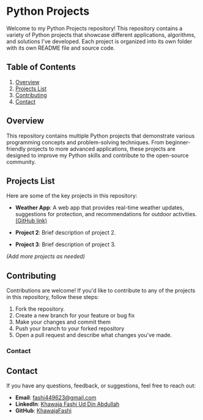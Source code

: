 # Python Projects

Welcome to my Python Projects repository! This repository contains a variety of Python projects that showcase different applications, algorithms, and solutions I've developed. Each project is organized into its own folder with its own README file and source code.

## Table of Contents
1. [Overview](#overview)
2. [Projects List](#projects-list)
3. [Contributing](#contributing)
4. [Contact](#contact)

## Overview
This repository contains multiple Python projects that demonstrate various programming concepts and problem-solving techniques. From beginner-friendly projects to more advanced applications, these projects are designed to improve my Python skills and contribute to the open-source community.

## Projects List
Here are some of the key projects in this repository:

- **Weather App**: A web app that provides real-time weather updates, suggestions for protection, and recommendations for outdoor activities. [(GitHub link)](https://github.com/KhawajaFashi/Python-Projects)
  
- **Project 2**: Brief description of project 2.
  
- **Project 3**: Brief description of project 3.

_(Add more projects as needed)_

## Contributing
Contributions are welcome! If you'd like to contribute to any of the projects in this repository, follow these steps:

1. Fork the repository.
2. Create a new branch for your feature or bug fix
3. Make your changes and commit them
4. Push your branch to your forked repository
5. Open a pull request and describe what changes you've made.

### **Contact**

## Contact
If you have any questions, feedback, or suggestions, feel free to reach out:

- **Email**: fashi449623@gmail.com
- **LinkedIn**: [Khawaja Fashi Ud Din Abdullah](https://www.linkedin.com/in/khawaja-fashi-ud-din-abdullah-859b7a23b/)
- **GitHub**: [KhawajaFashi](https://github.com/KhawajaFashi)


